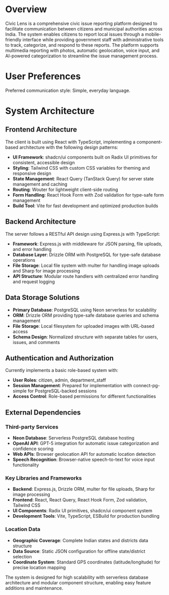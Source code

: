 # Overview

Civic Lens is a comprehensive civic issue reporting platform designed to facilitate communication between citizens and municipal authorities across India. The system enables citizens to report local issues through a mobile-friendly interface while providing government staff with administrative tools to track, categorize, and respond to these reports. The platform supports multimedia reporting with photos, automatic geolocation, voice input, and AI-powered categorization to streamline the issue management process.

# User Preferences

Preferred communication style: Simple, everyday language.

# System Architecture

## Frontend Architecture
The client is built using React with TypeScript, implementing a component-based architecture with the following design patterns:
- **UI Framework**: shadcn/ui components built on Radix UI primitives for consistent, accessible design
- **Styling**: Tailwind CSS with custom CSS variables for theming and responsive design
- **State Management**: React Query (TanStack Query) for server state management and caching
- **Routing**: Wouter for lightweight client-side routing
- **Form Handling**: React Hook Form with Zod validation for type-safe form management
- **Build Tool**: Vite for fast development and optimized production builds

## Backend Architecture
The server follows a RESTful API design using Express.js with TypeScript:
- **Framework**: Express.js with middleware for JSON parsing, file uploads, and error handling
- **Database Layer**: Drizzle ORM with PostgreSQL for type-safe database operations
- **File Storage**: Local file system with multer for handling image uploads and Sharp for image processing
- **API Structure**: Modular route handlers with centralized error handling and request logging

## Data Storage Solutions
- **Primary Database**: PostgreSQL using Neon serverless for scalability
- **ORM**: Drizzle ORM providing type-safe database queries and schema management
- **File Storage**: Local filesystem for uploaded images with URL-based access
- **Schema Design**: Normalized structure with separate tables for users, issues, and comments

## Authentication and Authorization
Currently implements a basic role-based system with:
- **User Roles**: citizen, admin, department_staff
- **Session Management**: Prepared for implementation with connect-pg-simple for PostgreSQL-backed sessions
- **Access Control**: Role-based permissions for different functionalities

## External Dependencies

### Third-party Services
- **Neon Database**: Serverless PostgreSQL database hosting
- **OpenAI API**: GPT-5 integration for automatic issue categorization and confidence scoring
- **Web APIs**: Browser geolocation API for automatic location detection
- **Speech Recognition**: Browser-native speech-to-text for voice input functionality

### Key Libraries and Frameworks
- **Backend**: Express.js, Drizzle ORM, multer for file uploads, Sharp for image processing
- **Frontend**: React, React Query, React Hook Form, Zod validation, Tailwind CSS
- **UI Components**: Radix UI primitives, shadcn/ui component system
- **Development Tools**: Vite, TypeScript, ESBuild for production bundling

### Location Data
- **Geographic Coverage**: Complete Indian states and districts data structure
- **Data Source**: Static JSON configuration for offline state/district selection
- **Coordinate System**: Standard GPS coordinates (latitude/longitude) for precise location mapping

The system is designed for high scalability with serverless database architecture and modular component structure, enabling easy feature additions and maintenance.
